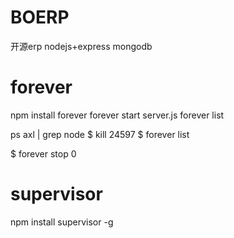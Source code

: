 BOERP
=====

开源erp
nodejs+express
mongodb


forever
=====
npm install forever
forever start server.js
forever list

ps axl | grep node
$ kill 24597
$ forever list

$ forever stop 0

supervisor
=====
npm install supervisor -g


